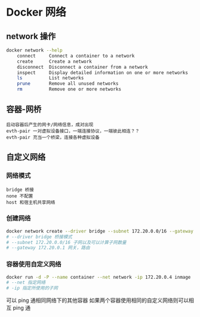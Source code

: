 # Docker 网络

## network 操作

```bash
docker network --help
    connect     Connect a container to a network
    create      Create a network
    disconnect  Disconnect a container from a network
    inspect     Display detailed information on one or more networks
    ls          List networks
    prune       Remove all unused networks
    rm          Remove one or more networks
```

## 容器-网桥

```text
启动容器后产生的网卡/网络信息，成对出现
evth-pair 一对虚拟设备接口，一端连接协议，一端彼此相连？？
evth-pair 充当一个桥梁，连接各种虚拟设备
```

## 自定义网络

### 网络模式

```text
bridge 桥接
none 不配置
host 和宿主机共享网络
```

### 创建网络

```bash
docker network create --driver bridge --subnet 172.20.0.0/16 --gateway 172.20.0.1 mynet1
# --driver bridge 桥接模式
# --subnet 172.20.0.0/16 子网以及可以计算子网数量
# --gateway 172.20.0.1 网关，路由
```

### 容器使用自定义网络

```bash
docker run -d -P --name container --net network -ip 172.20.0.4 inmage
# --net 指定网络
# -ip 指定所使用的子网
```

可以 ping 通相同网络下的其他容器
如果两个容器使用相同的自定义网络则可以相互 ping 通
